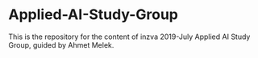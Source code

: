# Applied-AI-Study-Group
This is the repository for the content of inzva 2019-July Applied AI Study Group, guided by Ahmet Melek.
